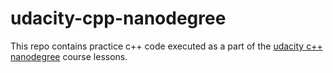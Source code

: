 # udacity-cpp-nanodegree

This repo contains practice c++ code executed as a part of the [udacity c++ nanodegree](https://www.udacity.com/course/c-plus-plus-nanodegree--nd213) course lessons.